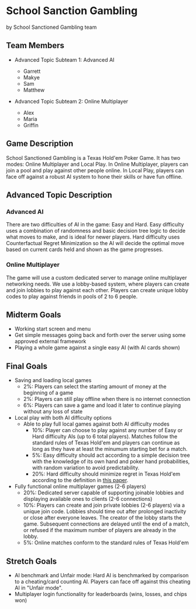 # School Sanction Gambling

by School Sanctioned Gambling team

## Team Members
* Advanced Topic Subteam 1: Advanced AI
	* Garrett
	* Makye
	* Sam
	* Matthew

* Advanced Topic Subteam 2: Online Multiplayer
	* Alex
	* Maria
	* Griffin

## Game Description

School Sanctioned Gambling is a Texas Hold'em Poker Game. It has two modes: Online Multiplayer and Local Play. In Online Multiplayer, players can join a pool and play against other people online. In Local Play, players can face off against a robust AI system to hone their skills or have fun offline.

## Advanced Topic Description

### Advanced AI

There are two difficulties of AI in the game: Easy and Hard. Easy difficulty uses a combination of randomness and basic decision tree logic to decide what moves to make, and is ideal for newer players. Hard difficulty uses Counterfactual Regret Minimization so the AI will decide the optimal move based on current cards held and shown as the game progresses.
 
### Online Multiplayer

The game will use a custom dedicated server to manage online multiplayer networking needs. We use a lobby-based system, where players can create and join lobbies to play against each other. Players can create unique lobby codes to play against friends in pools of 2 to 6 people.

## Midterm Goals

* Working start screen and menu
* Get simple messages going back and forth over the server using some approved external framework
* Playing a whole game against a single easy AI (with AI cards shown)

## Final Goals

* Saving and loading local games
    * 2%: Players can select the starting amount of money at the beginning of a game
	* 2%: Players can still play offline when there is no internet connection
	* 6%: Players can save a game and load it later to continue playing without any loss of state
* Local play with both AI difficulty options
    * Able to play full local games against both AI difficulty modes
	    * 10%: Player can choose to play against any number of Easy or Hard difficulty AIs (up to 6 total players). Matches follow the standard rules of Texas Hold'em and players can continue as long as they have at least the minumum starting bet for a match.
	    * 5%: Easy difficulty should act according to a simple decision tree with the knowledge of its
		own hand and poker hand probabilities, with random variation to avoid predictability. 
        * 20%: Hard difficulty should minimize regret in Texas Hold'em according to the definition in [this paper](http://modelai.gettysburg.edu/2013/cfr/cfr.pdf).
* Fully functional online multiplayer games (2-6 players)
    * 20%: Dedicated server capable of supporting joinable lobbies and displaying available ones to clients (2-6 connections)
	* 10%: Players can create and join private lobbies (2-6 players) via a unique join code. Lobbies should time out after prolonged inactivity or close after everyone leaves. The creator of the lobby starts the game. Subsequent connections are delayed until the end of a match, or refused if the maximum number of players are already in the lobby.
	* 5%: Online matches conform to the standard rules of Texas Hold'em

## Stretch Goals

* AI benchmark and Unfair mode: Hard AI is benchmarked by comparison to a cheating/card counting AI. Players can face off against this cheating AI in "Unfair mode".
* Multiplayer login functionality for leaderboards (wins, losses, and chips won)
